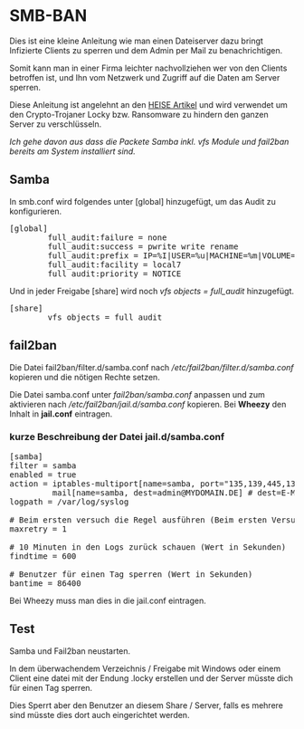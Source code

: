 # SMB-BAN

Dies ist eine kleine Anleitung wie man einen Dateiserver dazu bringt Infizierte Clients zu sperren und dem Admin per Mail zu benachrichtigen.

Somit kann man in einer Firma leichter nachvollziehen wer von den Clients betroffen ist, und Ihn vom Netzwerk und Zugriff auf die Daten am Server sperren.

Diese Anleitung ist angelehnt an den [HEISE Artikel](http://www.heise.de/security/artikel/Erpressungs-Trojaner-wie-Locky-aussperren-3120956.html) und wird verwendet um den Crypto-Trojaner Locky bzw. Ransomware zu hindern den ganzen Server zu verschlüsseln.

*Ich gehe davon aus dass die Packete Samba inkl. vfs Module und fail2ban bereits am System installiert sind.*

## Samba

In smb.conf wird folgendes unter [global] hinzugefügt, um das Audit zu konfigurieren.
<pre>
[global]
        full_audit:failure = none
        full_audit:success = pwrite write rename
        full_audit:prefix = IP=%I|USER=%u|MACHINE=%m|VOLUME=%S
        full_audit:facility = local7
        full_audit:priority = NOTICE
</pre>

Und in jeder Freigabe [share]  wird noch *vfs objects = full_audit* hinzugefügt.
<pre>
[share]
        vfs objects = full_audit
</pre>


## fail2ban

Die Datei fail2ban/filter.d/samba.conf nach */etc/fail2ban/filter.d/samba.conf* kopieren und die nötigen Rechte setzen.

Die Datei samba.conf unter *fail2ban/samba.conf* anpassen und zum aktivieren nach */etc/fail2ban/jail.d/samba.conf* kopieren.
Bei **Wheezy** den Inhalt in **jail.conf** eintragen.

### kurze Beschreibung der Datei jail.d/samba.conf

<pre>
[samba]
filter = samba
enabled = true
action = iptables-multiport[name=samba, port="135,139,445,137,138", protocol=tcp]
         mail[name=samba, dest=admin@MYDOMAIN.DE] # dest=E-Mail zum Admin
logpath = /var/log/syslog

# Beim ersten versuch die Regel ausführen (Beim ersten Versuch den Benutzer sofort sperren)
maxretry = 1

# 10 Minuten in den Logs zurück schauen (Wert in Sekunden)
findtime = 600

# Benutzer für einen Tag sperren (Wert in Sekunden)
bantime = 86400
</pre>

Bei Wheezy muss man dies in die jail.conf eintragen.

## Test

Samba und Fail2ban neustarten.

In dem überwachendem Verzeichnis / Freigabe mit Windows oder einem Client eine datei mit der Endung .locky erstellen und der Server müsste dich für einen Tag sperren.

Dies Sperrt aber den Benutzer an diesem Share / Server, falls es mehrere sind müsste dies dort auch eingerichtet werden.
